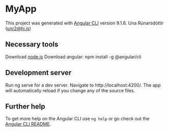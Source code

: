 # MyApp

This project was generated with [Angular CLI](https://github.com/angular/angular-cli) version 9.1.6.
Una Rúnarsdóttir (unr2@hi.is)

## Necessary tools

Download [node.js](https://nodejs.org/en/)
Download angular: npm install -g @angular/cli

## Development server

Run ng serve for a dev server. Navigate to http://localhost:4200/. The app will automatically reload if you change any of the source files.

## Further help

To get more help on the Angular CLI use `ng help` or go check out the [Angular CLI README](https://github.com/angular/angular-cli/blob/master/README.md).
